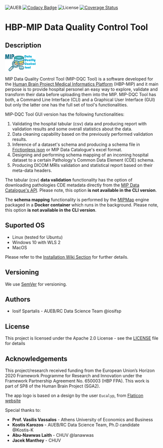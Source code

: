 ![AUEB](https://img.shields.io/badge/AUEB-RC-red.svg) [![Codacy Badge](https://api.codacy.com/project/badge/Grade/c08a182fec11456a8ba98ddeedb9ed4f)](https://www.codacy.com/app/iosifsp/QCtool?utm_source=github.com&amp;utm_medium=referral&amp;utm_content=aueb-wim/DataQualityControlTool&amp;utm_campaign=Badge_Grade) ![License](https://img.shields.io/badge/license-Apache--2.0-blue.svg) [![Coverage Status](https://coveralls.io/repos/github/aueb-wim/DataQualityControlTool/badge.svg?branch=master)](https://coveralls.io/github/aueb-wim/DataQualityControlTool?branch=master)

# HBP-MIP Data Quality Control Tool

## Description 

![MIP DQCT logo](docs/img/dqctlogo_v2_100x55.png)

MIP Data Quality Control Tool (MIP-DQC Tool) is a software developed for the [Human Brain Project Medical Informatics Platform](https://mip.ebrains.eu/) (HBP-MIP) and it main perpose is to provide hospital personel an easy way to explore, validate and transform their data before uploading them into the MIP. MIP-DQC Tool has both, a Command Line Interface (CLI) and a Graphical User Interface (GUI) but only the latter one has the full set of tool's functionalities.

MIP-DQC Tool GUI version has the following functionalities:

1. Validating the hospital tabular (csv) data and producing report with validation results and some overall statistics about the data.
2. Data cleaning capability based on the previously performed validation results.
3. Inference of a dataset's schema and producing a schema file in [Frictionless json](https://frictionlessdata.io/) or MIP Data Catalogue's excel format.
4. Designing and performing schema mapping of an incoming hospital dataset to a certain Pathology's Common Data Element (CDE) schema.
5. Producing DICOM MRIs validation and statistical report based on their meta-data headers.

The tabular (csv) **data validation** functionality has the option of downloading pathologies CDE metadata directly from the [MIP Data Catalogue's API](datacatalogue.mip.ebrains.eu). Please note, this option **is not available in the CLI version**. 

The **schema mapping** functionality is performed by the [MIPMap](https://github.com/HBPMedical/MIPMap) engine packaged in a **Docker container** which runs in the background. Please note, this option **is not available in the CLI version**.

## Suported OS

- Linux (tested for Ubuntu)
- Windows 10 with WLS 2
- MacOS

Please refer to the [Installation Wiki Section](https://github.com/aueb-wim/DataQualityControlTool/wiki/Installation) for further details. 

## Versioning

We use [SemVer](http://semver.org/) for versioning.

## Authors

- Iosif Spartalis - AUEB/RC Data Science Team @iosifsp

## License

This project is licensed under the Apache 2.0 License - see the [LICENSE](LICENSE) file for details

## Acknowledgements
This project/research received funding from the European Union’s Horizon 2020 Framework Programme for Research and Innovation under the Framework Partnership Agreement No. 650003 (HBP FPA).
This work is part of SP8 of the Human Brain Project (SGA2).

The app logo is based on a design by the user `Eucalyp`, from [Flaticon website](https://www.flaticon.com/)

Special thanks to:

-   **Prof. Vasilis Vassalos** - Athens University of Economics and Business
-   **Kostis Karozos** - AUEB/RC Data Science Team, Ph.D candidate @Kostis-K
-   **Abu-Nawwas Laith** - CHUV @lanawwas
-   **Jacek Manthey** - CHUV
